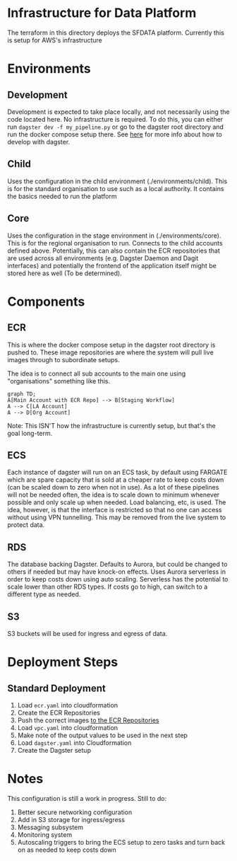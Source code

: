 # Infrastructure for Data Platform

The terraform in this directory deploys the SFDATA platform. Currently this is setup for AWS's infrastructure

# Environments
## Development 
Development is expected to take place locally, and not necessarily using the code located here. No infrastructure is 
required. To do this, you can either run `dagster dev -f my_pipeline.py` or go 
to the dagster root directory and run the docker compose setup there.  See 
[here](https://docs.dagster.io/guides/running-dagster-locally) for more info about how to 
develop with dagster.

## Child 
Uses the configuration in the child environment (./environments/child). This is for the standard organisation to use
such as a local authority. It contains the basics needed to run the platform

## Core
Uses the configuration in the stage environment in (./environments/core). This is for the regional organisation to run. 
Connects to the child accounts defined above. Potentially, this can also contain the ECR repositories
that are used across all environments (e.g. Dagster Daemon and Dagit interfaces) and potentially the frontend
of the application itself might be stored here as well (To be determined).


# Components
## ECR
This is where the docker compose setup in the dagster root directory is pushed to. These image repositories
are where the system will pull live images through to subordinate setups. 

The idea is to connect all sub accounts to the main one using "organisations" something like this.
```mermaid
graph TD;
A[Main Account with ECR Repo] --> B[Staging Workflow]
A --> C[LA Account]
A --> D[Org Account]
```
Note: This ISN'T how the infrastructure is currently setup, but that's the goal long-term.

## ECS
Each instance of dagster will run on an ECS task, by default using FARGATE which are spare capacity 
that is sold at a cheaper rate to keep costs down (can be scaled down to zero when not in use). 
As a lot of these pipelines will not be needed often, the idea is to scale down to minimum 
whenever possible and only scale up when needed. Load balancing, etc, is used. The idea, however, 
is that the interface is restricted so that no one can access without using VPN tunnelling. This may 
be removed from the live system to protect data.

## RDS
The database backing Dagster. Defaults to Aurora, but could be changed to others if needed but may have knock-on
effects. Uses Aurora serverless in order to keep costs down using auto scaling. Serverless has the potential to
scale lower than other RDS types. If costs go to high, can switch to a different type as needed.

## S3
S3 buckets will be used for ingress and egress of data. 

# Deployment Steps
## Standard Deployment
1. Load `ecr.yaml` into cloudformation 
2. Create the ECR Repositories
3. Push the correct images [to the ECR Repositories](https://docs.aws.amazon.com/AmazonECR/latest/userguide/docker-push-ecr-image.html)
4. Load `vpc.yaml` into cloudformation
5. Make note of the output values to be used in the next step
6. Load `dagster.yaml` into Cloudformation
7. Create the Dagster setup

# Notes
This configuration is still a work in progress. Still to do:

1. Better secure networking configuration
2. Add in S3 storage for ingress/egress
3. Messaging subsystem
4. Monitoring system
5. Autoscaling triggers to bring the ECS setup to zero tasks and turn back on as needed to keep costs down